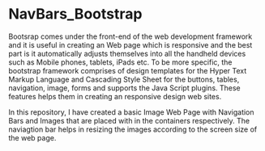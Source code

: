 # NavBars_Bootstrap
Bootsrap comes under the front-end of the web development 
framework and it is useful in creating an Web page which is responsive and the best part is it automatically 
adjusts themselves into all the handheld devices such as Mobile phones, tablets, iPads etc.
To be more specific, the bootstrap framework comprises of design templates for the Hyper Text Markup Language and 
Cascading Style Sheet for the buttons, tables, navigation, image, forms and supports the Java Script 
plugins. These features helps them in creating an responsive design web sites.



In this repository, I have created a basic Image Web Page with Navigation Bars and Images that are placed with in 
the containers respectively. The naviagtion bar helps in resizing the images according to the screen size of the web page.
